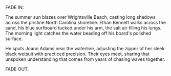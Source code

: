 FADE IN:

The summer sun blazes over Wrightsville Beach, casting long shadows across the pristine North Carolina shoreline. Ethan Bennett walks across the sand, his blue surfboard tucked under his arm, the salt air filling his lungs. The morning light catches the water beading off his board's polished surface.

He spots Joann Adams near the waterline, adjusting the zipper of her sleek black wetsuit with practiced precision. Their eyes meet, sharing that unspoken understanding that comes from years of chasing waves together.

FADE OUT.